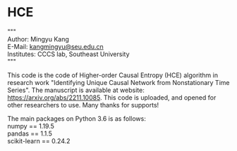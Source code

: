 # HCE
"""  
Author: Mingyu Kang   
E-Mail: kangmingyu@seu.edu.cn   
Institutes: CCCS lab, Southeast University   
"""   

This code is the code of Higher-order Causal Entropy (HCE) algorithm in research work "Identifying Unique Causal Network from Nonstationary Time Series". The manuscript is available at website: https://arxiv.org/abs/2211.10085. This code is uploaded, and opened for other researchers to use. Many thanks for supports!

The main packages on Python 3.6 is as follows:   
numpy == 1.19.5   
pandas == 1.1.5   
scikit-learn == 0.24.2   

